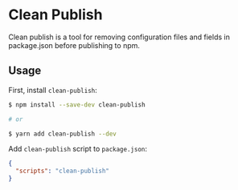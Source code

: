 # Clean Publish

Clean publish is a tool for removing configuration files and fields in package.json before publishing to npm.

## Usage

First, install `clean-publish`:

```sh
$ npm install --save-dev clean-publish

# or

$ yarn add clean-publish --dev
```

Add `clean-publish` script to `package.json`:

```json
{
  "scripts": "clean-publish"
}
```